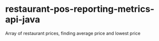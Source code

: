 # restaurant-pos-reporting-metrics-api-java
Array of restaurant prices, finding average price and lowest price 
